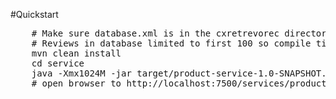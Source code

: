 #Quickstart

<pre>
    # Make sure database.xml is in the cxretrevorec directory and renamed to reviews.xml
    # Reviews in database limited to first 100 so compile time doesnt suck
    mvn clean install
    cd service
    java -Xmx1024M -jar target/product-service-1.0-SNAPSHOT.jar server service.yaml
    # open browser to http://localhost:7500/services/product/v1/
</pre>

